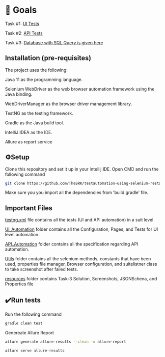 # 🥅 Goals

Task #1: [UI Tests](https://github.com/TheSRK/testautomation-using-selenium-restassured/tree/main/src/test/java/UI_Automation)

Task #2: [API Tests](https://github.com/TheSRK/testautomation-using-selenium-restassured/tree/main/src/test/java/API_Automation)

Task #3: [Database with SQL Query is given here](https://github.com/TheSRK/testautomation-using-selenium-restassured/tree/main/src/test/resources/Task_3)

## Installation (pre-requisites)

The project uses the following:

Java 11 as the programming language.

Selenium WebDriver as the web browser automation framework using the Java binding.

WebDriverManager as the browser driver management library.

TestNG as the testing framework.

Gradle as the Java build tool.

IntelliJ IDEA as the IDE.

Allure as report service

## ⚙️Setup

Clone this repository and set it up in your Intellij IDE. Open CMD and run the following command
```bash
git clone https://github.com/TheSRK/testautomation-using-selenium-restassured.git
```
Make sure you you import all the dependencies from 'build.gradle' file.

## Important Files

[testng.xml](https://github.com/TheSRK/testautomation-using-selenium-restassured/blob/main/testng.xml) file contains all the tests (UI and API automation) in a suit level

[Ui_Automation](https://github.com/TheSRK/testautomation-using-selenium-restassured/tree/main/src/test/java/UI_Automation) folder contains all the Configuration, Pages, and Tests for UI level automation.

[API_Automation](https://github.com/TheSRK/testautomation-using-selenium-restassured/tree/main/src/test/java/API_Automation) folder contains all the specification regarding API automation. 

[Utils](https://github.com/TheSRK/testautomation-using-selenium-restassured/tree/main/src/test/java/Utils) folder contains all the selenium methods, constants that have been used, properties file manager, Browser configuration, and suitelistner class to take screenshot after failed tests.

[resources](https://github.com/TheSRK/testautomation-using-selenium-restassured/tree/main/src/test/resources) folder contains Task-3 Solution, Screenshots, JSONSchena, and Properties file


## ✔️Run tests
Run the following command
```bash
gradle clean test
```
Genereate Allure Report

```bash
allure generate allure-results --clean -o allure-report
```

```bash
allure serve allure-results
```

